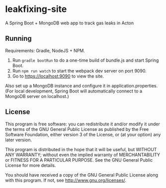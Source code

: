 # leakfixing-site

A Spring Boot + MongoDB web app to track gas leaks in Acton

## Running

Requirements: Gradle, NodeJS + NPM.

1. Run `gradle bootRun` to do a one-time build of bundle.js and start Spring
Boot.
2. Run `npm run watch` to start the webpack dev server on port 9090.
3. Go to [https://localhost:9090](https://localhost:9090) to view the site.

Also set up a MongoDB instance and configure it in application.properties.
(For local development, Spring Boot will automatically connect to a MongoDB
server on localhost.)

## License

This program is free software: you can redistribute it and/or modify it under
the terms of the GNU General Public License as published by the Free Software
Foundation, either version 3 of the License, or (at your option) any later
version.

This program is distributed in the hope that it will be useful, but WITHOUT
ANY WARRANTY; without even the implied warranty of MERCHANTABILITY or FITNESS
FOR A PARTICULAR PURPOSE. See the GNU General Public License for more details.

You should have received a copy of the GNU General Public License along with
this program. If not, see <http://www.gnu.org/licenses/>.